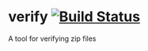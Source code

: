 verify [![Build Status](https://travis-ci.org/TomRegan/verify.png?branch=master)](https://travis-ci.org/TomRegan/verify)
======

A tool for verifying zip files
